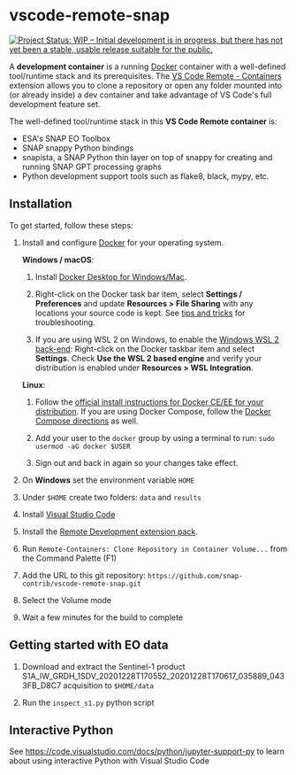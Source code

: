 # vscode-remote-snap

[![Project Status: WIP – Initial development is in progress, but there has not yet been a stable, usable release suitable for the public.](https://www.repostatus.org/badges/latest/wip.svg)](https://www.repostatus.org/#wip)

A **development container** is a running [Docker](https://www.docker.com) container with a well-defined tool/runtime stack and its prerequisites. The [VS Code Remote - Containers](https://aka.ms/vscode-remote/download/containers) extension allows you to clone a repository or open any folder mounted into (or already inside) a dev container and take advantage of VS Code's full development feature set.

The well-defined tool/runtime stack in this **VS Code Remote container** is:

- ESA's SNAP EO Toolbox
- SNAP snappy Python bindings
- snapista, a SNAP Python thin layer on top of snappy for creating and running SNAP GPT processing graphs
- Python development support tools such as flake8, black, mypy, etc.

## Installation

To get started, follow these steps:

1. Install and configure [Docker](https://www.docker.com/get-started) for your operating system.

    **Windows / macOS**:

    1. Install [Docker Desktop for Windows/Mac](https://www.docker.com/products/docker-desktop).

    2. Right-click on the Docker task bar item, select **Settings / Preferences** and update **Resources > File Sharing** with any locations your source code is kept. See [tips and tricks](/docs/remote/troubleshooting.md#container-tips) for troubleshooting.

    3. If you are using WSL 2 on Windows, to enable the [Windows WSL 2 back-end](https://aka.ms/vscode-remote/containers/docker-wsl2): Right-click on the Docker taskbar item and select **Settings**. Check **Use the WSL 2 based engine** and verify your distribution is enabled under **Resources > WSL Integration**.

    **Linux**:

    1. Follow the [official install instructions for Docker CE/EE for your distribution](https://docs.docker.com/install/#supported-platforms). If you are using Docker Compose, follow the [Docker Compose directions](https://docs.docker.com/compose/install/) as well.

    2. Add your user to the `docker` group by using a terminal to run: `sudo usermod -aG docker $USER`

    3. Sign out and back in again so your changes take effect.

2. On **Windows** set the environment variable `HOME`

3. Under `$HOME` create two folders: `data` and `results`

4. Install [Visual Studio Code](https://code.visualstudio.com/) 

5. Install the [Remote Development extension pack](https://aka.ms/vscode-remote/download/extension).

6. Run `Remote-Containers: Clone Repository in Container Volume...` from the Command Palette (F1)

7. Add the URL to this git repository: `https://github.com/snap-contrib/vscode-remote-snap.git`

8. Select the Volume mode 

9. Wait a few minutes for the build to complete

## Getting started with EO data

1. Download and extract the Sentinel-1 product S1A_IW_GRDH_1SDV_20201228T170552_20201228T170617_035889_0433FB_D8C7 acquisition to `$HOME/data`

2. Run the `inspect_s1.py` python script

## Interactive Python 

See https://code.visualstudio.com/docs/python/jupyter-support-py to learn about using interactive Python with Visual Studio Code
